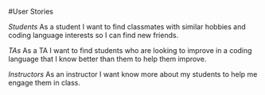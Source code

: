 #User Stories

*Students*
As a student I want to  find classmates with similar hobbies and coding language interests so I can find new friends.

*TAs*
As a TA I want to find students who are looking to improve in a coding language that I know better than them to help them improve. 

*Instructors*
As an instructor I want know more about my students to help me engage them in class. 
